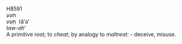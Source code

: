 <body>
  <p>H8591<br>  תּעע  <br> תָּּעַע  ‎  tâ‛a‛  <br><i>taw-ah‘ </i><br>A primitive root; to <i>cheat</i>; by analogy to <i>maltreat: - </i>deceive, misuse.<br></p>
 </body>